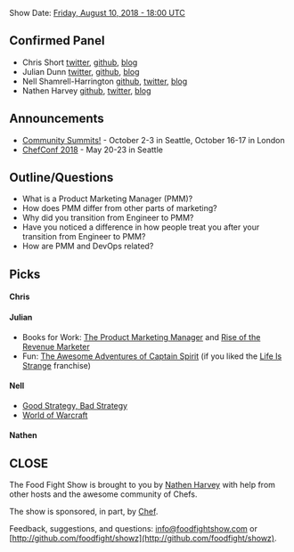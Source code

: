 Show Date:  [Friday, August 10, 2018 - 18:00 UTC](https://everytimezone.com/#2018-8-10,420,b8jj)

Confirmed Panel<a name="panel"></a>
-----
* Chris Short [twitter](https://twitter.com/chrisshort), [github](https://github.com/chris-short), [blog](https://devopsish.com/)
* Julian Dunn [twitter](https://twitter.com/julian_dunn), [github](https://github.com/juliandunn), [blog](https://www.juliandunn.net)
* Nell Shamrell-Harrington [github](https://github.com/nellshamrell), [twitter](https://twitter.com/nellshamrell), [blog](http://nellshamrell.com/)
* Nathen Harvey [github](http://github.com/nathenharvey), [twitter](http://twitter.com/nathenharvey), [blog](http://nathenharvey.com)

Announcements<a name="announcements"></a>
-----------------
* [Community Summits!](https://www.chef.io/summits/) - October 2-3 in Seattle, October 16-17 in London
* [ChefConf 2018](http://chefconf.chef.io/) - May 20-23 in Seattle

Outline/Questions
-----------------

* What is a Product Marketing Manager (PMM)?
* How does PMM differ from other parts of marketing?
* Why did you transition from Engineer to PMM?
* Have you noticed a difference in how people treat you after your transition from Engineer to PMM?
* How are PMM and DevOps related?

Picks<a name="picks"></a>
-----

#### Chris

#### Julian
* Books for Work: [The Product Marketing Manager](https://amzn.to/2viobjz) and [Rise of the Revenue Marketer](https://amzn.to/2vgnyaf)
* Fun: [The Awesome Adventures of Captain Spirit](https://store.steampowered.com/app/845070/The_Awesome_Adventures_of_Captain_Spirit/) (if you liked the [Life Is Strange](https://store.steampowered.com/franchise/square-enix) franchise)

#### Nell
* [Good Strategy, Bad Strategy](https://smile.amazon.com/Good-Strategy-Bad-Difference-Matters-ebook/dp/B004J4WKEC/ref=sr_1_1?ie=UTF8&qid=1533924577&sr=8-1&keywords=good+strategy+bad+strategy+by+richard+rumelt)
* [World of Warcraft](https://worldofwarcraft.com)

#### Nathen  



CLOSE
-----

The Food Fight Show is brought to you by [Nathen Harvey](https://twitter.com/nathenharvey) with help from other hosts and the awesome community of Chefs.

The show is sponsored, in part, by [Chef](http://www.chef.io).

Feedback, suggestions, and questions:  [info@foodfightshow.com](mailto:info@foodfightshow.com) or  [http://github.com/foodfight/showz](http://github.com/foodfight/showz).
